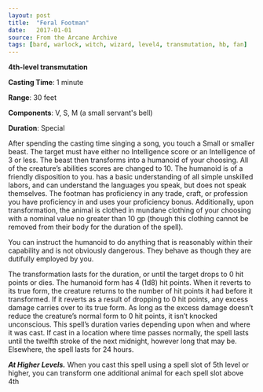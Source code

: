 ```yaml
---
layout: post
title:  "Feral Footman"
date:   2017-01-01
source: From the Arcane Archive
tags: [bard, warlock, witch, wizard, level4, transmutation, hb, fan]
---
```


**4th-level transmutation**

**Casting Time**: 1 minute

**Range**: 30 feet

**Components**: V, S, M (a small servant's bell)

**Duration**: Special

After spending the casting time singing a song, you touch a Small or smaller beast. The target must have either no Intelligence score or an Intelligence of 3 or less. The beast then transforms into a humanoid of your choosing. All of the creature’s abilities scores are changed to 10. The humanoid is of a friendly disposition to you. has a basic understanding of all simple unskilled labors, and can understand the languages you speak, but does not speak themselves. The footman has proficiency in any trade, craft, or profession you have proficiency in and uses your proficiency bonus. Additionally, upon transformation, the animal is clothed in mundane clothing of your choosing with a nominal value no greater than 10 gp (though this clothing cannot be removed from their body for the duration of the spell).

You can instruct the humanoid to do anything that is reasonably within their capability and is not obviously dangerous. They behave as though they are dutifully employed by you. 

The transformation lasts for the duration, or until the target drops to 0 hit points or dies. The humanoid form has 4 (1d8) hit points. When it reverts to its true form, the creature returns to the number of hit points it had before it transformed. If it reverts as a result of dropping to 0 hit points, any excess damage carries over to its true form. As long as the excess damage doesn’t reduce the creature’s normal form to 0 hit points, it isn’t knocked unconscious. This spell’s duration varies depending upon when and where it was cast. If cast in a location where time passes normally, the spell lasts until the twelfth stroke of the next midnight, however long that may be. Elsewhere, the spell lasts for 24 hours.

***At Higher Levels.*** When you cast this spell using a spell slot of 5th level or higher, you can transform one additional animal for each spell slot above 4th
